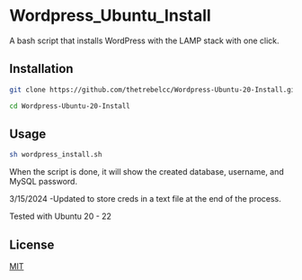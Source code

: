 # Wordpress_Ubuntu_Install

A bash script that installs WordPress with the LAMP stack with one click.  
## Installation

```bash
git clone https://github.com/thetrebelcc/Wordpress-Ubuntu-20-Install.git
```

```bash
cd Wordpress-Ubuntu-20-Install
```


## Usage

```bash
sh wordpress_install.sh
```

When the script is done, it will show the created database, username, and MySQL password. 

3/15/2024
-Updated to store creds in a text file at the end of the process. 

Tested with Ubuntu 20 - 22 



## License
[MIT](https://choosealicense.com/licenses/mit/)
